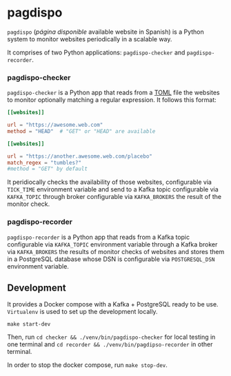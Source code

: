 # pagdispo

`pagdispo` (_página disponible_ available website in Spanish) is a
Python system to monitor websites periodically in a scalable way.

It comprises of two Python applications: `pagdispo-checker` and
`pagdispo-recorder`.

### pagdispo-checker

`pagdispo-checker` is a Python app that reads from a [TOML](https://toml.io/en/) file the websites to monitor
optionally matching a regular expression. It follows this format:

```toml
[[websites]]

url = "https://awesome.web.com"
method = "HEAD"  # "GET" or "HEAD" are available

[[websites]]

url = "https://another.awesome.web.com/placebo"
match_regex = "tumbles?"
#method = "GET" by default
```

It peridiocally checks the availability of those websites,
configurable via `TICK_TIME` environment variable and send to a Kafka
topic configurable via `KAFKA_TOPIC` through broker configurable via
`KAFKA_BROKERS` the result of the monitor check.

### pagdispo-recorder

`pagdispo-recorder` is a Python app that reads from a Kafka topic
configurable via `KAFKA_TOPIC` environment variable through a Kafka
broker via `KAFKA_BROKERS` the results of monitor checks of websites
and stores them in a PostgreSQL database whose DSN is configurable via
`POSTGRESQL_DSN` environment variable.

## Development

It provides a Docker compose with a Kafka + PostgreSQL ready to be
use. `Virtualenv` is used to set up the development locally.

```shell
make start-dev
```

Then, run `cd checker && ./venv/bin/pagdispo-checker` for local
testing in one terminal and `cd recorder &&
./venv/bin/pagdipso-recorder` in other terminal.

In order to stop the docker compose, run `make stop-dev`.

